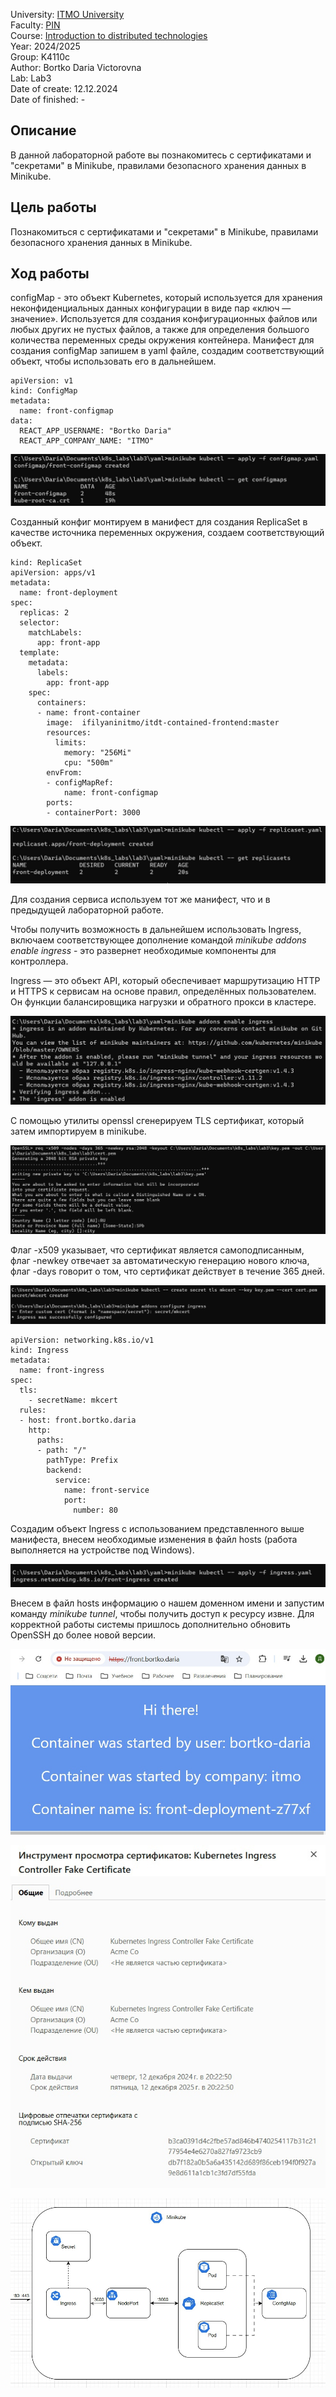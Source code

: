 University: [ITMO University](https://itmo.ru/ru/)  
Faculty: [PIN](https://fict.itmo.ru)  
Course: [Introduction to distributed technologies](https://github.com/itmo-ict-faculty/introduction-to-distributed-technologies)  
Year: 2024/2025  
Group: K4110c  
Author: Bortko Daria Victorovna  
Lab: Lab3  
Date of create: 12.12.2024  
Date of finished: -  

## Описание   
В данной лабораторной работе вы познакомитесь с сертификатами и "секретами" в Minikube, правилами безопасного хранения данных в Minikube.  

## Цель работы  
Познакомиться с сертификатами и "секретами" в Minikube, правилами безопасного хранения данных в Minikube.  

## Ход работы 

configMap - это объект Kubernetes, который используется для хранения неконфиденциальных данных конфигурации в виде пар «ключ — значение». Используется для создания конфигурационных файлов или любых других не пустых файлов, а также для определения большого количества переменных среды окружения контейнера. Манифест для создания configMap запишем в yaml файле, создадим соответствующий объект, чтобы использовать его в дальнейшем.  

```
apiVersion: v1
kind: ConfigMap
metadata:
  name: front-configmap
data:
  REACT_APP_USERNAME: "Bortko Daria"
  REACT_APP_COMPANY_NAME: "ITMO"
```

![Создание configMap](./img/create_configmap.jpg)  

Созданный конфиг монтируем в манифест для создания ReplicaSet в качестве источника переменных окружения, создаем соответствующий объект.  

```
kind: ReplicaSet
apiVersion: apps/v1
metadata:
  name: front-deployment
spec:
  replicas: 2
  selector:
    matchLabels:
      app: front-app
  template:
    metadata:
      labels:
        app: front-app
    spec:
      containers:
      - name: front-container
        image:  ifilyaninitmo/itdt-contained-frontend:master
        resources:
          limits:
            memory: "256Mi"
            cpu: "500m"
        envFrom:
        - configMapRef:
            name: front-configmap
        ports:
        - containerPort: 3000
```

![Создание replicaSet](./img/create_replicaset.jpg)  

Для создания сервиса используем тот же манифест, что и в предыдущей лабораторной работе.  

Чтобы получить возможность в дальнейшем использовать Ingress, включаем соответствующее дополнение командой _minikube addons enable ingress_ - это развернет необходимые компоненты для контроллера.  

Ingress — это объект API, который обеспечивает маршрутизацию HTTP и HTTPS к сервисам на основе правил, определённых пользователем. Он функции балансировщика нагрузки и обратного прокси в кластере.  

![Подключение_дополнений](./img/enable_ingress.jpg)  

С помощью утилиты openssl сгенерируем TLS сертификат, который затем импортируем в minikube.  

![Генерация сертификата](./img/cert_generation.jpg)  

Флаг -x509 указывает, что сертификат является самоподписанным, флаг -newkey отвечает за автоматическую генерацию нового ключа, флаг -days говорит о том, что сертификат действует в течение 365 дней.  

![Конфигурация ingress](./img/ingress_conf.jpg)  

```
apiVersion: networking.k8s.io/v1
kind: Ingress
metadata:
  name: front-ingress
spec:
  tls:
    - secretName: mkcert
  rules:
  - host: front.bortko.daria
    http:
      paths:
      - path: "/"
        pathType: Prefix
        backend:
          service:
            name: front-service
            port:
              number: 80
```

Создадим объект Ingress с использованием представленного выше манифеста, внесем необходимые изменения в файл hosts (работа выполняется на устройстве под Windows). 
   
![Объект ingress](./img/ingress_create.jpg)  

Внесем в файл hosts информацию о нашем доменном имени и запустим команду _minikube tunnel_, чтобы получить доступ к ресурсу извне. Для корректной работы системы пришлось дополнительно обновить OpenSSH до более новой версии.  

![Сайт](./img/cite.jpg)  

![Сертификат](./img/cert_info.jpg)  

![Схема](./img/scheme_3.jpg)  



 

